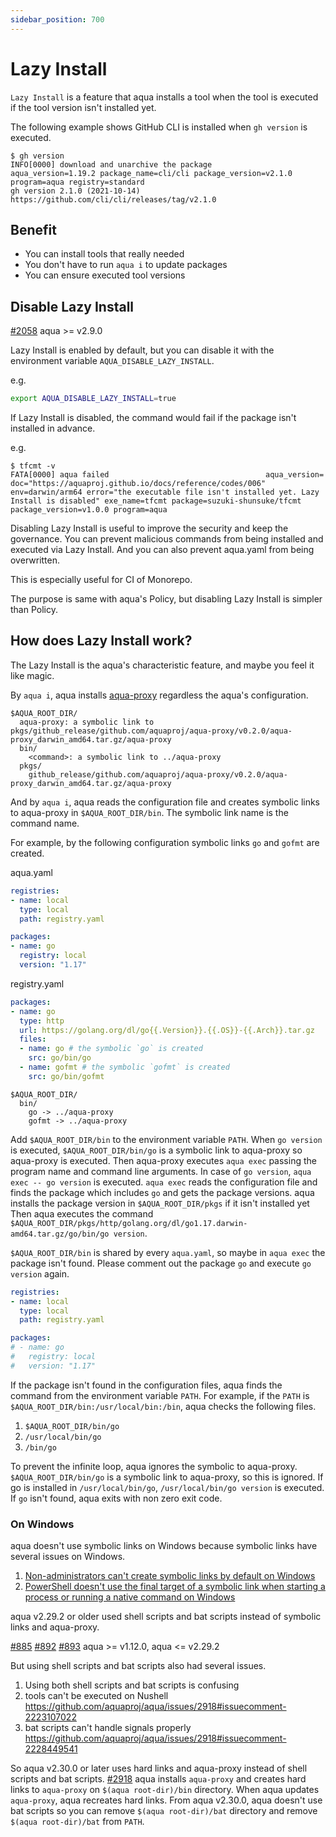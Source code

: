 ```yaml
---
sidebar_position: 700
---
```


# Lazy Install

`Lazy Install` is a feature that aqua installs a tool when the tool is executed if the tool version isn't installed yet.

The following example shows GitHub CLI is installed when `gh version` is executed.

```console
$ gh version
INFO[0000] download and unarchive the package            aqua_version=1.19.2 package_name=cli/cli package_version=v2.1.0 program=aqua registry=standard
gh version 2.1.0 (2021-10-14)
https://github.com/cli/cli/releases/tag/v2.1.0
```

## Benefit

- You can install tools that really needed
- You don't have to run `aqua i` to update packages
- You can ensure executed tool versions

## Disable Lazy Install

[#2058](https://github.com/orgs/aquaproj/discussions/2058) aqua >= v2.9.0

Lazy Install is enabled by default, but you can disable it with the environment variable `AQUA_DISABLE_LAZY_INSTALL`.

e.g.

```sh
export AQUA_DISABLE_LAZY_INSTALL=true
```

If Lazy Install is disabled, the command would fail if the package isn't installed in advance.

e.g.

```console
$ tfcmt -v
FATA[0000] aqua failed                                   aqua_version= doc="https://aquaproj.github.io/docs/reference/codes/006" env=darwin/arm64 error="the executable file isn't installed yet. Lazy Install is disabled" exe_name=tfcmt package=suzuki-shunsuke/tfcmt package_version=v1.0.0 program=aqua
```

Disabling Lazy Install is useful to improve the security and keep the governance. You can prevent malicious commands from being installed and executed via Lazy Install. And you can also prevent aqua.yaml from being overwritten.

This is especially useful for CI of Monorepo.

The purpose is same with aqua's Policy, but disabling Lazy Install is simpler than Policy.

## How does Lazy Install work?

The Lazy Install is the aqua's characteristic feature, and maybe you feel it like magic.

By `aqua i`, aqua installs [aqua-proxy](https://github.com/aquaproj/aqua-proxy) regardless the aqua's configuration.

```
$AQUA_ROOT_DIR/
  aqua-proxy: a symbolic link to pkgs/github_release/github.com/aquaproj/aqua-proxy/v0.2.0/aqua-proxy_darwin_amd64.tar.gz/aqua-proxy
  bin/
    <command>: a symbolic link to ../aqua-proxy
  pkgs/
    github_release/github.com/aquaproj/aqua-proxy/v0.2.0/aqua-proxy_darwin_amd64.tar.gz/aqua-proxy
```

And by `aqua i`, aqua reads the configuration file and creates symbolic links to aqua-proxy in `$AQUA_ROOT_DIR/bin`.
The symbolic link name is the command name.

For example, by the following configuration symbolic links `go` and `gofmt` are created.

aqua.yaml

```yaml
registries:
- name: local
  type: local
  path: registry.yaml

packages:
- name: go
  registry: local
  version: "1.17"
```

registry.yaml

```yaml
packages:
- name: go
  type: http
  url: https://golang.org/dl/go{{.Version}}.{{.OS}}-{{.Arch}}.tar.gz
  files:
  - name: go # the symbolic `go` is created
    src: go/bin/go
  - name: gofmt # the symbolic `gofmt` is created
    src: go/bin/gofmt
```

```
$AQUA_ROOT_DIR/
  bin/
    go -> ../aqua-proxy
    gofmt -> ../aqua-proxy
```

Add `$AQUA_ROOT_DIR/bin` to the environment variable `PATH`.
When `go version` is executed, `$AQUA_ROOT_DIR/bin/go` is a symbolic link to aqua-proxy so aqua-proxy is executed.
Then aqua-proxy executes `aqua exec` passing the program name and command line arguments.
In case of `go version`, `aqua exec -- go version` is executed.
`aqua exec` reads the configuration file and finds the package which includes `go` and gets the package versions.
aqua installs the package version in `$AQUA_ROOT_DIR/pkgs` if it isn't installed yet
Then aqua executes the command `$AQUA_ROOT_DIR/pkgs/http/golang.org/dl/go1.17.darwin-amd64.tar.gz/go/bin/go version`.

`$AQUA_ROOT_DIR/bin` is shared by every `aqua.yaml`, so maybe in `aqua exec` the package isn't found.
Please comment out the package `go` and execute `go version` again.

```yaml
registries:
- name: local
  type: local
  path: registry.yaml

packages:
# - name: go
#   registry: local
#   version: "1.17"
```

If the package isn't found in the configuration files,
aqua finds the command from the environment variable `PATH`.
For example, if the `PATH` is `$AQUA_ROOT_DIR/bin:/usr/local/bin:/bin`, aqua checks the following files.

1. `$AQUA_ROOT_DIR/bin/go`
1. `/usr/local/bin/go`
1. `/bin/go`

To prevent the infinite loop, aqua ignores the symbolic to aqua-proxy.
`$AQUA_ROOT_DIR/bin/go` is a symbolic link to aqua-proxy, so this is ignored.
If go is installed in `/usr/local/bin/go`, `/usr/local/bin/go version` is executed.
If `go` isn't found, aqua exits with non zero exit code.

### On Windows

aqua doesn't use symbolic links on Windows because symbolic links have several issues on Windows.

1. [Non-administrators can't create symbolic links by default on Windows](https://github.com/git-for-windows/git/wiki/Symbolic-Links)
2. [PowerShell doesn't use the final target of a symbolic link when starting a process or running a native command on Windows](https://github.com/PowerShell/PowerShell/issues/16171)

aqua v2.29.2 or older used shell scripts and bat scripts instead of symbolic links and aqua-proxy.

[#885](https://github.com/aquaproj/aqua/issues/885) [#892](https://github.com/aquaproj/aqua/pull/892) [#893](https://github.com/aquaproj/aqua/issues/893) aqua >= v1.12.0, aqua <= v2.29.2

But using shell scripts and bat scripts also had several issues.

1. Using both shell scripts and bat scripts is confusing
1. tools can't be executed on Nushell https://github.com/aquaproj/aqua/issues/2918#issuecomment-2223107022
1. bat scripts can't handle signals properly https://github.com/aquaproj/aqua/issues/2918#issuecomment-2228449541

So aqua v2.30.0 or later uses hard links and aqua-proxy instead of shell scripts and bat scripts. [#2918](https://github.com/aquaproj/aqua/issues/2918)
aqua installs `aqua-proxy` and creates hard links to `aqua-proxy` on `$(aqua root-dir)/bin` directory.
When aqua updates `aqua-proxy`, aqua recreates hard links.
From aqua v2.30.0, aqua doesn't use bat scripts so you can remove `$(aqua root-dir)/bat` directory and remove `$(aqua root-dir)/bat` from `PATH`.
